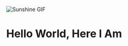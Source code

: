 ![Sunshine GIF](https://i0.wp.com/animeshelter.com/wp-content/uploads/2018/03/sunshine.gif)

# Hello World, Here I Am


